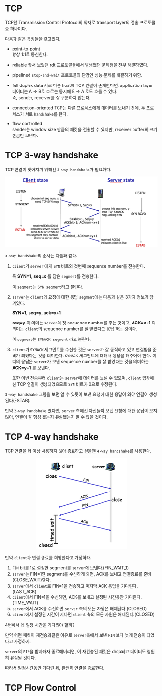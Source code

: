 <!-- @format -->

# TCP

TCP란 Transmission Control Protocol의 약자로 transport layer의 전송 프로토콜 중 하나이다.

다음과 같은 특징들을 갖고있다.

- point-to-point  
   항상 1:1로 통신한다.

- reliable
  앞서 보았던 rdt 프로토콜들에서 발생했던 문제점을 전부 해결하였다.

- pipelined
  `stop-and-wait` 프로토콜의 단점인 성능 문제를 해결하기 위함.

- full duplex data
  서로 다른 host에 TCP 연결이 존재한다면, application layer 데이터는 A -> B로 흐르는 동시에 B -> A 로도 흐를 수 있다.  
   즉, sender, receiver를 잘 구분하지 않는다.
- connection-oriented
  TCP는 다른 프로세스에게 데이터를 보내기 전에, 두 프로세스가 서로 `handshake`를 한다.

- flow controlled  
  sender는 window size 만큼의 패킷을 전송할 수 있지만, receiver buffer의 크기만큼만 보낸다.

# TCP 3-way handshake

TCP 연결이 맺어지기 위해선 `3-way handshake`가 필요하다.

<p align="center">
    <img src="./img/3-way-handshake-action.png">
</p>

`3-way handshake`의 순서는 다음과 같다.

1. `client`가 `server` 에게 `SYN` 비트와 첫번째 sequence number를 전송한다.

   즉 **SYN=1**, **seq=x** 를 담은 `segment`를 전송한다.

   이 `segment`는 `SYN segment`라고 불린다.

2. `server`는 `client`의 요청에 대한 응답 `segment`에는 다음과 같은 3가지 정보가 담겨있다.

   **SYN=1**, **seq=y**, **ack=x+1**

   **seq=y** 의 의미는 `server`의 첫 sequence number를 주는 것이고,
   **ACK=x+1** 의 의미는 `client`의 sequence number를 잘 받았다고 응답 하는 것이다.

   이 `segment`는 `SYNACK segment` 라고 불린다.

3. `client`가 `SYNACK` 세그먼트를 수신한 것은 `server`가 잘 동작하고 있고 연결받을 준비가 되었다는 것을 의미한다.
   `SYNACK` 세그먼트에 대해서 응답을 해주어야 한다. 이 때의 응답은 `server`가 보낸 sequence number를 잘 받았다는 것을 의미하는 **ACK=y+1** 를 보낸다.

   또한 이번 전송부터 `client`는 `server`에 데이터를 보낼 수 있으며, `client` 입장에선 TCP 연결이 생성되었으므로 `SYN` 비트가 0으로 수정된다.

`3-way handshake` 그림을 보면 알 수 있듯이 보낸 요청에 대한 응답이 와야 연결이 생성된다(ESTAB).

만약 `2-way handshake` 였다면, `server` 측에선 자신들이 보낸 요청에 대한 응답이 오지 않아, 연결이 잘 형성 됐는지 유실됐는지 알 수 없을 것이다.

# TCP 4-way handshake

TCP 연결을 더 이상 사용하지 않아 종료하고 싶을땐 `4-way handshake`를 사용한다.

<p align="center">
    <img src="./img/4-way-handshake-action.png" width="300px">
</p>

만약 `client`가 연결 종료를 희망한다고 가정하자.

1. `FIN` bit를 1로 설정한 segment를 `server`에 보낸다.(FIN_WAIT_1)
2. `server`는 FIN=1인 segment를 수신하게 되면, ACK를 보내고 연결종료를 준비(CLOSE_WAIT)한다.
3. `server`에서 `client`로 FIN=1을 전송하고 마지막 ACK 응답을 기다린다.(LAST_ACK)
4. `client`에서 FIN=1을 수신하면, ACK를 보내고 설정된 시간동안 기다린다.(TIME_WAIT)
5. `server`에서 ACK를 수신하면 `server` 측의 모든 자원은 해제된다.(CLOSED)
6. `client`에서 설정된 시간이 지나면 `client` 측의 모든 자원은 해제된다.(CLOSED)

4번에서 왜 일정 시간을 기다려야 할까?

만약 어떤 패킷이 재전송과같은 이유로 `server`측에서 보낸 `FIN` 보다 늦게 전송이 되었다고 가정하자.

`server`의 `FIN`을 받자마자 종료해버리면, 이 재전송된 패킷은 drop되고 데이터도 영원히 유실될 것이다.

따라서 일정시간동안 기다린 뒤, 완전히 연결을 종료한다.

# TCP Flow Control
